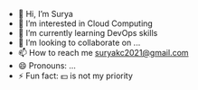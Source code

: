 - 👋 Hi, I’m Surya
- 👀 I’m interested in Cloud Computing
- 🌱 I’m currently learning DevOps skills
- 💞️ I’m looking to collaborate on ...
- 📫 How to reach me suryakc2021@gmail.com
- 😄 Pronouns: ...
- ⚡ Fun fact: 💵 is not my priority
<!---
Surya-DOps/Surya-DOps is a ✨ special ✨ repository because its `README.md` (this file) appears on your GitHub profile.
You can click the Preview link to take a look at your changes.
--->
